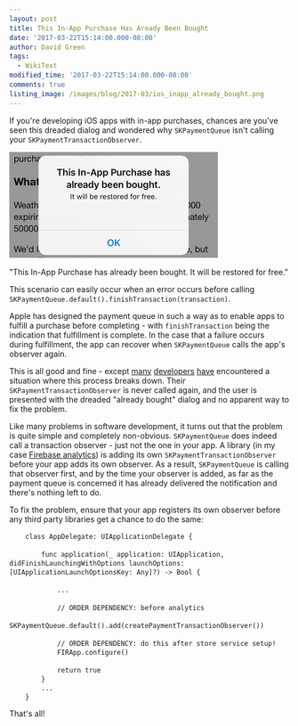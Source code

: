 ```yaml
---
layout: post
title: This In-App Purchase Has Aready Been Bought
date: '2017-03-22T15:14:00.000-08:00'
author: David Green
tags:
  - WikiText
modified_time: '2017-03-22T15:14:00.000-08:00'
comments: true
listing_image: /images/blog/2017-03/ios_inapp_already_bought.png
---
```


If you're developing iOS apps with in-app purchases, chances are you've seen this dreaded dialog and wondered why `SKPaymentQueue` isn't calling your `SKPaymentTransactionObserver`.

<img alt="In-App Purchase Dialog: This In-App Purchase has already been bought" src="/images/blog/2017-03/ios_inapp_already_bought.png" class="border center" />

"This In-App Purchase has already been bought.  It will be restored for free."

This scenario can easily occur when an error occurs before calling `SKPaymentQueue.default().finishTransaction(transaction)`.

Apple has designed the payment queue in such a way as to enable apps to fulfill a purchase before completing - with `finishTransaction` being the indication that fulfillment is complete.  In the case that a failure occurs during fulfillment, the app can recover when `SKPaymentQueue` calls the app's observer again.

This is all good and fine - except [many](https://forum.unity3d.com/threads/closed-restorepurchase-on-ios-not-return-processpurchase-callback.392000/) [developers](http://stackoverflow.com/questions/37941466/catch-the-in-app-purchase-has-already-been-bought-event) [have](http://stackoverflow.com/questions/34001868/ios-this-in-app-purchase-has-already-been-bought-pop-up) encountered a situation where this process breaks down.  Their `SKPaymentTransactionObserver` is never called again, and the user is presented with the dreaded "already bought" dialog and no apparent way to fix the problem.

Like many problems in software development, it turns out that the problem is quite simple and completely non-obvious.  `SKPaymentQueue` does indeed call a transaction observer - just not the one in your app.  A library (in my case [Firebase analytics](https://firebase.google.com/docs/analytics/)) is adding its own `SKPaymentTransactionObserver` before your app adds its own observer.  As a result, `SKPaymentQueue` is calling that observer first, and by the time your observer is added, as far as the payment queue is concerned it has already delivered the notification and there's nothing left to do.

To fix the problem, ensure that your app registers its own observer before any third party libraries get a chance to do the same:

        class AppDelegate: UIApplicationDelegate {

            func application(_ application: UIApplication, didFinishLaunchingWithOptions launchOptions: [UIApplicationLaunchOptionsKey: Any]?) -> Bool {

                ...

                // ORDER DEPENDENCY: before analytics
                SKPaymentQueue.default().add(createPaymentTransactionObserver())

                // ORDER DEPENDENCY: do this after store service setup!
                FIRApp.configure()

                return true
            }
            ...
        }

That's all!
